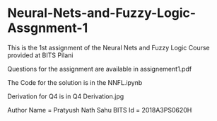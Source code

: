 # Neural-Nets-and-Fuzzy-Logic-Assgnment-1
This is the 1st assignment of the Neural Nets and Fuzzy Logic Course provided at BITS Pilani

Questions for the assignment are available in assignement1.pdf

The Code for the solution is in the NNFL.ipynb

Derivation for Q4 is in Q4 Derivation.jpg

Author Name = Pratyush Nath Sahu
BITS Id = 2018A3PS0620H
